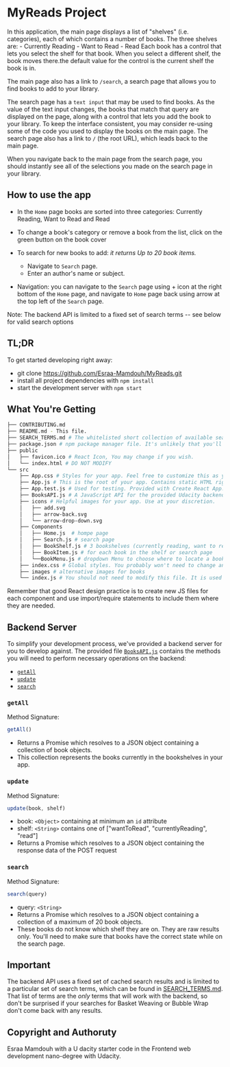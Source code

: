 # MyReads Project
In this application, the main page displays a list of "shelves" (i.e. categories), each of which contains a number of books. The three shelves are:
    - Currently Reading
    - Want to Read
    - Read
Each book has a control that lets you select the shelf for that book. When you select a different shelf, the book moves there.the default value for the control is the current shelf the book is in.

The main page also has a link to `/search`, a search page that allows you to find books to add to your library.

The search page has a `text input` that may be used to find books. As the value of the text input changes, the books that match that query are displayed on the page, along with a control that lets you add the book to your library. To keep the interface consistent, you may consider re-using some of the code you used to display the books on the main page.
The search page also has a link to `/` (the root URL), which leads back to the main page.

When you navigate back to the main page from the search page, you should instantly see all of the selections you made on the search page in your library.


## How to use the app 

   - In the `Home` page books are sorted into three categories: Currently Reading, Want to Read and Read
   - To change a book's category or remove a book from the list, click on the green button on the book cover
   - To search for new books to add:       *it returns Up to 20 book items.*
        - Navigate to `Search` page. 
        - Enter an author's name or subject. 
  
   - Navigation: you can navigate to the `Search` page using + icon at the right bottom of the `Home` page, and navigate to `Home` page back using arrow at the top left of the `Search` page.

Note: The backend API is limited to a fixed set of search terms -- see below for valid search options
## TL;DR

To get started developing right away:

* git clone https://github.com/Esraa-Mamdouh/MyReads.git
* install all project dependencies with `npm install`
* start the development server with `npm start`

## What You're Getting
```bash
├── CONTRIBUTING.md
├── README.md - This file.
├── SEARCH_TERMS.md # The whitelisted short collection of available search terms for you to use with your app.
├── package.json # npm package manager file. It's unlikely that you'll need to modify this.
├── public
│   ├── favicon.ico # React Icon, You may change if you wish.
│   └── index.html # DO NOT MODIFY
└── src
    ├── App.css # Styles for your app. Feel free to customize this as you desire.
    ├── App.js # This is the root of your app. Contains static HTML right now.
    ├── App.test.js # Used for testing. Provided with Create React App. Testing is encouraged, but not required.
    ├── BooksAPI.js # A JavaScript API for the provided Udacity backend. Instructions for the methods are below.
    ├── icons # Helpful images for your app. Use at your discretion.
    │   ├── add.svg
    │   ├── arrow-back.svg
    │   └── arrow-drop-down.svg
    ├── Components
    │   ├── Home.js  # hompe page 
    │   ├── Search.js # search page 
    │   ├── BookShelf.js # 3 bookshelves (currently reading, want to read, read) 
    │   ├── BookItem.js # for each book in the shelf or search page
    │   └──BookMenu.js # dropdown Menu to choose where to locate a book and display which shelf this book inside(if exiss)
    ├── index.css # Global styles. You probably won't need to change anything here.
    ├── images # alternative images for books
    └── index.js # You should not need to modify this file. It is used for DOM rendering only.
```

Remember that good React design practice is to create new JS files for each component and use import/require statements to include them where they are needed.

## Backend Server

To simplify your development process, we've provided a backend server for you to develop against. The provided file [`BooksAPI.js`](src/BooksAPI.js) contains the methods you will need to perform necessary operations on the backend:

* [`getAll`](#getall)
* [`update`](#update)
* [`search`](#search)

### `getAll`

Method Signature:

```js
getAll()
```

* Returns a Promise which resolves to a JSON object containing a collection of book objects.
* This collection represents the books currently in the bookshelves in your app.

### `update`

Method Signature:

```js
update(book, shelf)
```

* book: `<Object>` containing at minimum an `id` attribute
* shelf: `<String>` contains one of ["wantToRead", "currentlyReading", "read"]  
* Returns a Promise which resolves to a JSON object containing the response data of the POST request

### `search`

Method Signature:

```js
search(query)
```

* query: `<String>`
* Returns a Promise which resolves to a JSON object containing a collection of a maximum of 20 book objects.
* These books do not know which shelf they are on. They are raw results only. You'll need to make sure that books have the correct state while on the search page.

## Important 
The backend API uses a fixed set of cached search results and is limited to a particular set of search terms, which can be found in [SEARCH_TERMS.md](SEARCH_TERMS.md). That list of terms are the _only_ terms that will work with the backend, so don't be surprised if your searches for Basket Weaving or Bubble Wrap don't come back with any results.


## Copyright and Authoruty

Esraa Mamdouh with a U dacity starter code in the Frontend web development nano-degree with Udacity.
